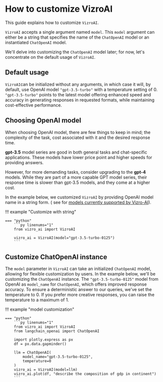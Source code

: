 # How to customize VizroAI

This guide explains how to customize `VizroAI`.

`VizroAI` accepts a single argument named `model`. This `model` argument can either be a string that specifies the name of the `ChatOpenAI` model or an instantiated `ChatOpenAI` model.

We'll delve into customizing the `ChatOpenAI` model later; for now, let's concentrate on the default usage of `VizroAI`.

## Default usage

`VizroAI`can be initialized without any arguments, in which case it will, by default, use OpenAI model `"gpt-3.5-turbo"` with a temperature setting of 0.
`"gpt-3.5-turbo"` points to the latest model offering enhanced speed and accuracy in generating responses in requested formats, while maintaining cost-effective performance.


## Choosing OpenAI model

When choosing OpenAI model, there are few things to keep in mind; the complexity of the task, cost associated with it and the desired response time.

**gpt-3.5** model series are good in both general tasks and chat-specific applications. These models have lower price point and higher speeds for providing answers.

However, for more demanding tasks, consider upgrading to the **gpt-4** models. While they are part of a more capable GPT model series, their response time is slower than gpt-3.5 models, and they come at a higher cost.

In the example below, we customized `VizroAI` by providing OpenAI model name in a string form. ( see for [models currently supported by Vizro-AI](../explanation/faq.md#which-llms-are-supported-by-vizro-ai)).

!!! example "Customize with string"

    === "python"
        ```py linenums="1"
        from vizro_ai import VizroAI

        vizro_ai = VizroAI(model="gpt-3.5-turbo-0125")
        ```

## Customize ChatOpenAI instance

The `model` parameter in `VizroAI` can take an initialized `ChatOpenAI` model, allowing for flexible customization by users. In the example below, we'll be customizing the `ChatOpenAI` instance.
The `"gpt-3.5-turbo-0125"` model from OpenAI as `model_name` for `ChatOpenAI`, which offers improved response accuracy. To ensure a deterministic answer to our queries, we've set the temperature to 0.
If you prefer more creative responses, you can raise the temperature to a maximum of 1.


!!! example "model customization"

    === "python"
        ```py linenums="1"
        from vizro_ai import VizroAI
        from langchain_openai import ChatOpenAI

        import plotly.express as px
        df = px.data.gapminder()

        llm = ChatOpenAI(
            model_name="gpt-3.5-turbo-0125",
            temperature=0
        )
        vizro_ai = VizroAI(model=llm)
        vizro_ai.plot(df, "describe the composition of gdp in continent")
        ```
